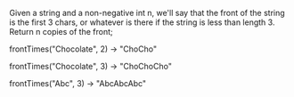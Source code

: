Given a string and a non-negative int n, we'll say that the front of the string is the first 3 chars, or whatever is there if the string is less than length 3. Return n copies of the front;

frontTimes("Chocolate", 2) → "ChoCho"

frontTimes("Chocolate", 3) → "ChoChoCho"

frontTimes("Abc", 3) → "AbcAbcAbc"
